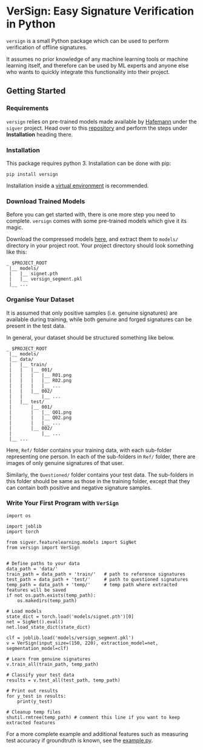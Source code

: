 # VerSign: Easy Signature Verification in Python

```versign``` is a small Python package which can be used to perform verification of offline signatures.

It assumes no prior knowledge of any machine learning tools or machine learning itself, and therefore can be used by ML experts and anyone else who wants to quickly integrate this functionality into their project.

## Getting Started
### Requirements
```versign``` relies on pre-trained models made available by [Hafemann](https://github.com/luizgh) under the ```sigver``` project. Head over to this [repository](https://github.com/luizgh/sigver) and perform the steps under **Installation** heading there.

### Installation
This package requires python 3. Installation can be done with pip:
```
pip install versign
```

Installation inside a [virtual environment](https://packaging.python.org/guides/installing-using-pip-and-virtual-environments/) is recommended.

### Download Trained Models
Before you can get started with, there is one more step you need to complete. ```versign``` comes with some pre-trained models which give it its magic.

Download the compressed models [here](https://drive.google.com/file/d/1qPri1_aWoZKu_EErq6xW_AD9EoCe2fb3/view?usp=sharing), and extract them to ```models/``` directory in your project root. Your project directory should look something like this:
```
_ $PROJECT_ROOT
 |__ models/
 |   |__ signet.pth
 |   |__ versign_segment.pkl
 |__ ...
```

### Organise Your Dataset
It is assumed that only positive samples (i.e. genuine signatures) are available during training, while both genuine and forged signatures can be present in the test data.

In general, your dataset should be structured something like below.
```
_ $PROJECT_ROOT
 |__ models/
 |__ data/
 |   |__ train/
 |   |   |__ 001/
 |   |   |   |__ R01.png
 |   |   |   |__ R02.png
 |   |   |   |__ ...
 |   |   |__ 002/
 |   |       |__ ...
 |   |__ test/
 |       |__ 001/
 |       |   |__ Q01.png
 |       |   |__ Q02.png
 |       |   |__ ...
 |       |__ 002/
 |           |__ ...
 |__ ...
```
Here, ```Ref/``` folder contains your training data, with each sub-folder representing one person. In each of the sub-folders in ```Ref/``` folder, there are images of only genuine signatures of that user.

Similarly, the ```Questioned/``` folder contains your test data. The sub-folders in this folder should be same as those in the training folder, except that they can contain both positive and negative signature samples.

### Write Your First Program with ```VerSign```
```
import os

import joblib
import torch

from sigver.featurelearning.models import SigNet
from versign import VerSign


# Define paths to your data
data_path = 'data/'
train_path = data_path + 'train/'   # path to reference signatures
test_path = data_path + 'test/'     # path to questioned signatures
temp_path = data_path + 'temp/'     # temp path where extracted features will be saved
if not os.path.exists(temp_path):
    os.makedirs(temp_path)

# Load models
state_dict = torch.load('models/signet.pth')[0]
net = SigNet().eval()
net.load_state_dict(state_dict)

clf = joblib.load('models/versign_segment.pkl')
v = VerSign(input_size=(150, 220), extraction_model=net, segmentation_model=clf)

# Learn from genuine signatures
v.train_all(train_path, temp_path)

# Classify your test data
results = v.test_all(test_path, temp_path)

# Print out results
for y_test in results:
    print(y_test)

# Cleanup temp files
shutil.rmtree(temp_path) # comment this line if you want to keep extracted features
```

For a more complete example and additional features such as measuring test accuracy if groundtruth is known, see the [example.py](https://github.com/saifkhichi96/versign-core/blob/master/example.py).